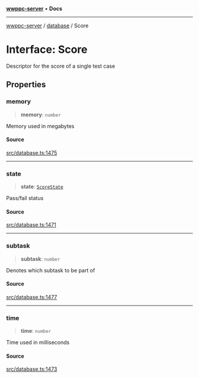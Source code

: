 [**wwppc-server**](../../README.md) • **Docs**

***

[wwppc-server](../../modules.md) / [database](../README.md) / Score

# Interface: Score

Descriptor for the score of a single test case

## Properties

### memory

> **memory**: `number`

Memory used in megabytes

#### Source

[src/database.ts:1475](https://github.com/WWPPC/WWPPC-server/blob/db20055e35fd52dcfa5e227481f94ec317e29b6f/src/database.ts#L1475)

***

### state

> **state**: [`ScoreState`](../enumerations/ScoreState.md)

Pass/fail status

#### Source

[src/database.ts:1471](https://github.com/WWPPC/WWPPC-server/blob/db20055e35fd52dcfa5e227481f94ec317e29b6f/src/database.ts#L1471)

***

### subtask

> **subtask**: `number`

Denotes which subtask to be part of

#### Source

[src/database.ts:1477](https://github.com/WWPPC/WWPPC-server/blob/db20055e35fd52dcfa5e227481f94ec317e29b6f/src/database.ts#L1477)

***

### time

> **time**: `number`

Time used in milliseconds

#### Source

[src/database.ts:1473](https://github.com/WWPPC/WWPPC-server/blob/db20055e35fd52dcfa5e227481f94ec317e29b6f/src/database.ts#L1473)
